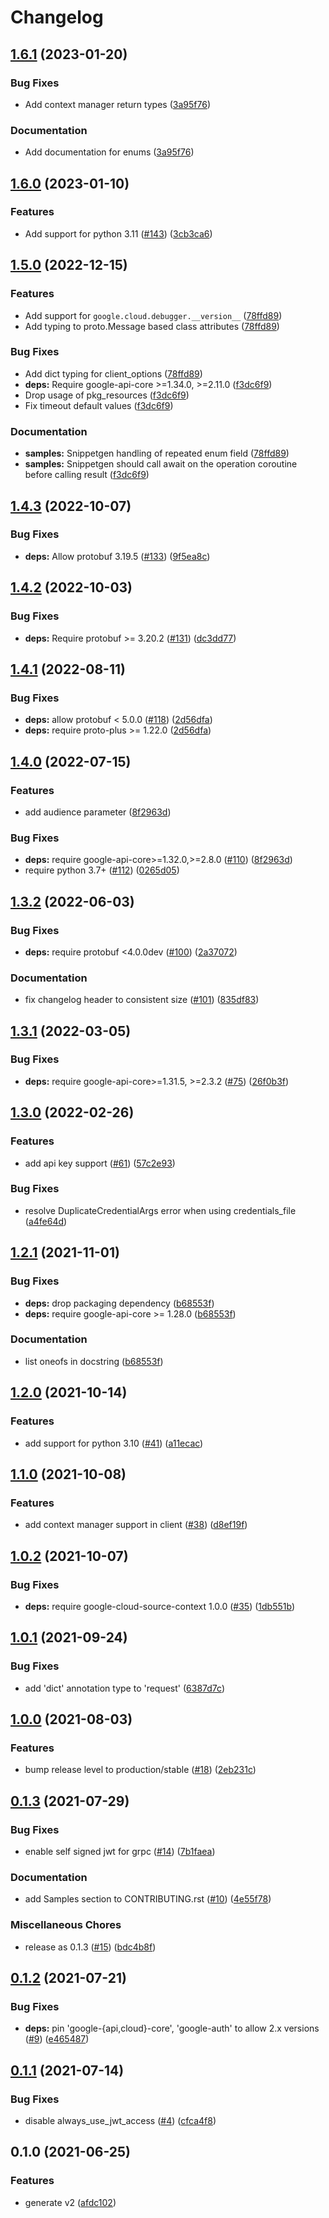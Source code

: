 # Changelog

## [1.6.1](https://github.com/googleapis/python-debugger-client/compare/v1.6.0...v1.6.1) (2023-01-20)


### Bug Fixes

* Add context manager return types ([3a95f76](https://github.com/googleapis/python-debugger-client/commit/3a95f76295407b60d20c2be35a07611e1ec3ed2d))


### Documentation

* Add documentation for enums ([3a95f76](https://github.com/googleapis/python-debugger-client/commit/3a95f76295407b60d20c2be35a07611e1ec3ed2d))

## [1.6.0](https://github.com/googleapis/python-debugger-client/compare/v1.5.0...v1.6.0) (2023-01-10)


### Features

* Add support for python 3.11 ([#143](https://github.com/googleapis/python-debugger-client/issues/143)) ([3cb3ca6](https://github.com/googleapis/python-debugger-client/commit/3cb3ca68b6f4b8ff4e88d996c7391420498ea35a))

## [1.5.0](https://github.com/googleapis/python-debugger-client/compare/v1.4.3...v1.5.0) (2022-12-15)


### Features

* Add support for `google.cloud.debugger.__version__` ([78ffd89](https://github.com/googleapis/python-debugger-client/commit/78ffd890fba217e03febe8b5ff858515cf43f555))
* Add typing to proto.Message based class attributes ([78ffd89](https://github.com/googleapis/python-debugger-client/commit/78ffd890fba217e03febe8b5ff858515cf43f555))


### Bug Fixes

* Add dict typing for client_options ([78ffd89](https://github.com/googleapis/python-debugger-client/commit/78ffd890fba217e03febe8b5ff858515cf43f555))
* **deps:** Require google-api-core &gt;=1.34.0, >=2.11.0  ([f3dc6f9](https://github.com/googleapis/python-debugger-client/commit/f3dc6f9ede689f48486a9c84c7c233d6508f7fb9))
* Drop usage of pkg_resources ([f3dc6f9](https://github.com/googleapis/python-debugger-client/commit/f3dc6f9ede689f48486a9c84c7c233d6508f7fb9))
* Fix timeout default values ([f3dc6f9](https://github.com/googleapis/python-debugger-client/commit/f3dc6f9ede689f48486a9c84c7c233d6508f7fb9))


### Documentation

* **samples:** Snippetgen handling of repeated enum field ([78ffd89](https://github.com/googleapis/python-debugger-client/commit/78ffd890fba217e03febe8b5ff858515cf43f555))
* **samples:** Snippetgen should call await on the operation coroutine before calling result ([f3dc6f9](https://github.com/googleapis/python-debugger-client/commit/f3dc6f9ede689f48486a9c84c7c233d6508f7fb9))

## [1.4.3](https://github.com/googleapis/python-debugger-client/compare/v1.4.2...v1.4.3) (2022-10-07)


### Bug Fixes

* **deps:** Allow protobuf 3.19.5 ([#133](https://github.com/googleapis/python-debugger-client/issues/133)) ([9f5ea8c](https://github.com/googleapis/python-debugger-client/commit/9f5ea8cafb8f9f5d39e827927b75bc076cba2504))

## [1.4.2](https://github.com/googleapis/python-debugger-client/compare/v1.4.1...v1.4.2) (2022-10-03)


### Bug Fixes

* **deps:** Require protobuf >= 3.20.2 ([#131](https://github.com/googleapis/python-debugger-client/issues/131)) ([dc3dd77](https://github.com/googleapis/python-debugger-client/commit/dc3dd77a7c07ea07c902ea027dcda9581e700c37))

## [1.4.1](https://github.com/googleapis/python-debugger-client/compare/v1.4.0...v1.4.1) (2022-08-11)


### Bug Fixes

* **deps:** allow protobuf < 5.0.0 ([#118](https://github.com/googleapis/python-debugger-client/issues/118)) ([2d56dfa](https://github.com/googleapis/python-debugger-client/commit/2d56dfa0703364b0ed5f28008426cda180ab4403))
* **deps:** require proto-plus >= 1.22.0 ([2d56dfa](https://github.com/googleapis/python-debugger-client/commit/2d56dfa0703364b0ed5f28008426cda180ab4403))

## [1.4.0](https://github.com/googleapis/python-debugger-client/compare/v1.3.2...v1.4.0) (2022-07-15)


### Features

* add audience parameter ([8f2963d](https://github.com/googleapis/python-debugger-client/commit/8f2963d5dcaffec289b4653eafd29aa7915ae16f))


### Bug Fixes

* **deps:** require google-api-core>=1.32.0,>=2.8.0 ([#110](https://github.com/googleapis/python-debugger-client/issues/110)) ([8f2963d](https://github.com/googleapis/python-debugger-client/commit/8f2963d5dcaffec289b4653eafd29aa7915ae16f))
* require python 3.7+ ([#112](https://github.com/googleapis/python-debugger-client/issues/112)) ([0265d05](https://github.com/googleapis/python-debugger-client/commit/0265d053c9ec5c82e139268388560213e2f32985))

## [1.3.2](https://github.com/googleapis/python-debugger-client/compare/v1.3.1...v1.3.2) (2022-06-03)


### Bug Fixes

* **deps:** require protobuf <4.0.0dev ([#100](https://github.com/googleapis/python-debugger-client/issues/100)) ([2a37072](https://github.com/googleapis/python-debugger-client/commit/2a37072151041db69d2c71fd31a9e5bfa5256218))


### Documentation

* fix changelog header to consistent size ([#101](https://github.com/googleapis/python-debugger-client/issues/101)) ([835df83](https://github.com/googleapis/python-debugger-client/commit/835df83d50beeb0ab452264f2ebb7cc8657b8c0a))

## [1.3.1](https://github.com/googleapis/python-debugger-client/compare/v1.3.0...v1.3.1) (2022-03-05)


### Bug Fixes

* **deps:** require google-api-core>=1.31.5, >=2.3.2 ([#75](https://github.com/googleapis/python-debugger-client/issues/75)) ([26f0b3f](https://github.com/googleapis/python-debugger-client/commit/26f0b3f4f0f0ae325d61bdb69e711dee288d8c93))

## [1.3.0](https://github.com/googleapis/python-debugger-client/compare/v1.2.1...v1.3.0) (2022-02-26)


### Features

* add api key support ([#61](https://github.com/googleapis/python-debugger-client/issues/61)) ([57c2e93](https://github.com/googleapis/python-debugger-client/commit/57c2e9396b2b56e7bed4fe49d68f2cb0a9495a22))


### Bug Fixes

* resolve DuplicateCredentialArgs error when using credentials_file ([a4fe64d](https://github.com/googleapis/python-debugger-client/commit/a4fe64ddb07ff580ec7ba64fe02629678117a1bf))

## [1.2.1](https://www.github.com/googleapis/python-debugger-client/compare/v1.2.0...v1.2.1) (2021-11-01)


### Bug Fixes

* **deps:** drop packaging dependency ([b68553f](https://www.github.com/googleapis/python-debugger-client/commit/b68553ff06d1f13cc77eb64909b53758e1610fd0))
* **deps:** require google-api-core >= 1.28.0 ([b68553f](https://www.github.com/googleapis/python-debugger-client/commit/b68553ff06d1f13cc77eb64909b53758e1610fd0))


### Documentation

* list oneofs in docstring ([b68553f](https://www.github.com/googleapis/python-debugger-client/commit/b68553ff06d1f13cc77eb64909b53758e1610fd0))

## [1.2.0](https://www.github.com/googleapis/python-debugger-client/compare/v1.1.0...v1.2.0) (2021-10-14)


### Features

* add support for python 3.10 ([#41](https://www.github.com/googleapis/python-debugger-client/issues/41)) ([a11ecac](https://www.github.com/googleapis/python-debugger-client/commit/a11ecacecab3f313cdda5128c3b6a1e117c694ab))

## [1.1.0](https://www.github.com/googleapis/python-debugger-client/compare/v1.0.2...v1.1.0) (2021-10-08)


### Features

* add context manager support in client ([#38](https://www.github.com/googleapis/python-debugger-client/issues/38)) ([d8ef19f](https://www.github.com/googleapis/python-debugger-client/commit/d8ef19fdee913a1b8988fd54938bf2b8f4b11233))

## [1.0.2](https://www.github.com/googleapis/python-debugger-client/compare/v1.0.1...v1.0.2) (2021-10-07)


### Bug Fixes

* **deps:** require google-cloud-source-context 1.0.0 ([#35](https://www.github.com/googleapis/python-debugger-client/issues/35)) ([1db551b](https://www.github.com/googleapis/python-debugger-client/commit/1db551b8a06f85377052f0408a59e012677f94ff))

## [1.0.1](https://www.github.com/googleapis/python-debugger-client/compare/v1.0.0...v1.0.1) (2021-09-24)


### Bug Fixes

* add 'dict' annotation type to 'request' ([6387d7c](https://www.github.com/googleapis/python-debugger-client/commit/6387d7c589f7c04f0d832b7976b5fa7d64956d99))

## [1.0.0](https://www.github.com/googleapis/python-debugger-client/compare/v0.1.3...v1.0.0) (2021-08-03)


### Features

* bump release level to production/stable ([#18](https://www.github.com/googleapis/python-debugger-client/issues/18)) ([2eb231c](https://www.github.com/googleapis/python-debugger-client/commit/2eb231ca3913485e2d33d7ca1c5aa0a7c69c6872))

## [0.1.3](https://www.github.com/googleapis/python-debugger-client/compare/v0.1.2...v0.1.3) (2021-07-29)


### Bug Fixes

* enable self signed jwt for grpc ([#14](https://www.github.com/googleapis/python-debugger-client/issues/14)) ([7b1faea](https://www.github.com/googleapis/python-debugger-client/commit/7b1faea9588b66d46bf51da09d337ba90ec7090f))


### Documentation

* add Samples section to CONTRIBUTING.rst ([#10](https://www.github.com/googleapis/python-debugger-client/issues/10)) ([4e55f78](https://www.github.com/googleapis/python-debugger-client/commit/4e55f78e0dfbc4cc804dce8d048c502bdd972ab7))


### Miscellaneous Chores

* release as 0.1.3 ([#15](https://www.github.com/googleapis/python-debugger-client/issues/15)) ([bdc4b8f](https://www.github.com/googleapis/python-debugger-client/commit/bdc4b8f52863c4993dcc8648e0fa50ba1654e3ff))

## [0.1.2](https://www.github.com/googleapis/python-debugger-client/compare/v0.1.1...v0.1.2) (2021-07-21)


### Bug Fixes

* **deps:** pin 'google-{api,cloud}-core', 'google-auth' to allow 2.x versions ([#9](https://www.github.com/googleapis/python-debugger-client/issues/9)) ([e465487](https://www.github.com/googleapis/python-debugger-client/commit/e465487f8c682efdacaf977085d3143af2d146da))

## [0.1.1](https://www.github.com/googleapis/python-debugger-client/compare/v0.1.0...v0.1.1) (2021-07-14)


### Bug Fixes

* disable always_use_jwt_access ([#4](https://www.github.com/googleapis/python-debugger-client/issues/4)) ([cfca4f8](https://www.github.com/googleapis/python-debugger-client/commit/cfca4f85fa8e59d6767536ff016fa9ae5b9a1c97))

## 0.1.0 (2021-06-25)


### Features

* generate v2 ([afdc102](https://www.github.com/googleapis/python-debugger-client/commit/afdc102ffec8e0f2c9129be6200ecebfe66e1cbe))
